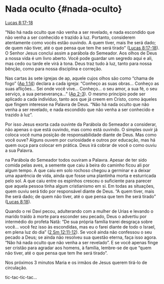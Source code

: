 # **Nada oculto** {#nada-oculto}

[Lucas 8:17-18](http://bibliaonline.com.br/acf/lc/8/17-18)

&quot;Não há nada oculto que não venha a ser revelado, e nada escondido que não venha a ser conhecido e trazido à luz. Portanto, considerem atentamente como vocês estão ouvindo. A quem tiver, mais lhe será dado; de quem não tiver, até o que pensa que tem lhe será tirado&quot; ([Lucas 8:17-18](http://bibliaonline.com.br/acf/lc/8/17-18)). O Senhor Jesus conclui assim a parábola do Semeador. Aos olhos de Deus a nossa vida é um livro aberto. Você pode guardar um segredo aqui e ali, mas cedo ou tarde ele virá à tona. Deus traz tudo à luz, tanto para nossa bênção, como para nossa disciplina e correção.

Nas cartas às sete igrejas de ap, aquele cujos olhos são como “chama de fogo” ([Ap 1:14](http://bibliaonline.com.br/acf/ap/1/14)) declara a cada igreja: “Conheço as suas obras... Conheço as suas aflições... Sei onde você vive... Conheço... o seu amor, a sua fé, o seu serviço, a sua perseverança...” ([Ap 2-3](http://bibliaonline.com.br/acf/ap/2/-3)). O mesmo princípio pode ser aplicado a cada indivíduo, tanto aos que já creem em Cristo, como àqueles que fingem interesse na Palavra de Deus. “Não há nada oculto que não venha a ser revelado, e nada escondido que não venha a ser conhecido e trazido à luz”.

Por isso Jesus exorta cada ouvinte da Parábola do Semeador a considerar, não apenas o que está ouvindo, mas como está ouvindo. O simples ouvir já coloca você numa posição de responsabilidade diante de Deus. Mas como você ouve? Alguns ouvem por curiosidade e outros por educação, mas há quem ouça para colocar em prática. Deus irá cobrar de você o como ouviu a sua Palavra.

na Parábola do Semeador todos ouviram a Palavra. Apesar de ter sido comida pelas aves, a semente que caiu à beira do caminho ficou ali por algum tempo. A que caiu em solo rochoso chegou a germinar e a deixar uma aparência de vida, ainda que fosse uma plantinha morta e esturricada pelo sol. A que caiu entre os espinhos cresceu o suficiente para parecer que aquela pessoa tinha algum cristianismo em si. Em todas as situações, quem ouviu será tido por responsável diante de Deus. “A quem tiver, mais lhe será dado; de quem não tiver, até o que pensa que tem lhe será tirado” ([Lucas 8:18](http://bibliaonline.com.br/acf/lc/8/18)).

Quando o rei Davi pecou, adulterando com a mulher de Urias e levando o marido traído à morte para esconder seu pecado, Deus o advertiu por intermédio do profeta Natã: “De sua própria família trarei desgraça sobre você... você fez isso às escondidas, mas eu o farei diante de todo o Israel, em plena luz do dia” ([2 Sm 12:11-12](http://bibliaonline.com.br/acf/2sm/12/11-12)). Se você ainda não confessou o seu pecado a Deus; se ainda não resolveu sua questão eterna, faça isso agora. “Não há nada oculto que não venha a ser revelado”. E se você apenas finge ser cristão para agradar aos homens, à família, lembre-se de que “quem não tiver, até o que pensa que tem lhe será tirado”.

Nos próximos 3 minutos Maria e os irmãos de Jesus querem tirá-lo de circulação.

tic-tac-tic-tac...